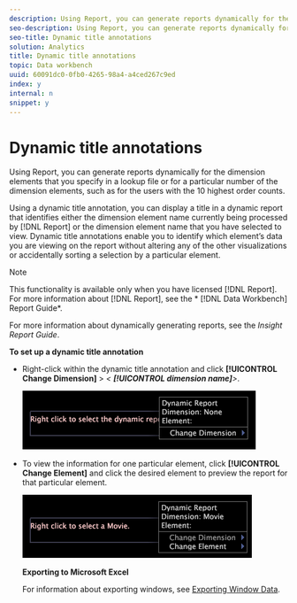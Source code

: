 ```yaml
---
description: Using Report, you can generate reports dynamically for the dimension elements that you specify in a lookup file or for a particular number of the dimension elements, such as for the users with the 10 highest order counts.
seo-description: Using Report, you can generate reports dynamically for the dimension elements that you specify in a lookup file or for a particular number of the dimension elements, such as for the users with the 10 highest order counts.
seo-title: Dynamic title annotations
solution: Analytics
title: Dynamic title annotations
topic: Data workbench
uuid: 60091dc0-0fb0-4265-98a4-a4ced267c9ed
index: y
internal: n
snippet: y
---
```


# Dynamic title annotations

Using Report, you can generate reports dynamically for the dimension elements that you specify in a lookup file or for a particular number of the dimension elements, such as for the users with the 10 highest order counts.

Using a dynamic title annotation, you can display a title in a dynamic report that identifies either the dimension element name currently being processed by [!DNL Report] or the dimension element name that you have selected to view. Dynamic title annotations enable you to identify which element’s data you are viewing on the report without altering any of the other visualizations or accidentally sorting a selection by a particular element.

>[!NOTE]
>
>This functionality is available only when you have licensed [!DNL Report]. For more information about [!DNL Report], see the * [!DNL Data Workbench] Report Guide*.

For more information about dynamically generating reports, see the *Insight Report Guide*.

**To set up a dynamic title annotation**

* Right-click within the dynamic title annotation and click **[!UICONTROL Change Dimension]** > *< **[!UICONTROL dimension name]**>*.

  ![](assets/mnu_DynamicTitle.png)

* To view the information for one particular element, click **[!UICONTROL Change Element]** and click the desired element to preview the report for that particular element.

  ![](assets/mnu_DynamicTitle_Element.png)

  **Exporting to Microsoft Excel**

  For information about exporting windows, see [Exporting Window Data](../../c-get-started/c-wk-win-wksp/c-exp-win-data.md#concept_8DF61D64ED434CC5A499023C44197349).

